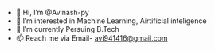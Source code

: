 - 👋 Hi, I’m @Avinash-py
- 👀 I’m interested in Machine Learning, Airtificial inteligence
- 🌱 I’m currently Persuing B.Tech
- 📫 Reach me via Email- avi941416@gmail.com

<!---
Avinash-py/Avinash-py is a ✨ special ✨ repository because its `README.md` (this file) appears on your GitHub profile.
You can click the Preview link to take a look at your changes.
--->
